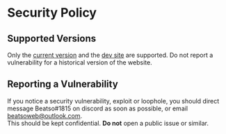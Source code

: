# Security Policy

## Supported Versions

Only the [current  version](https://www.littleimprovements-custom.tk/) and the [dev site](https://littleimprovementscustom-dev.beatso1.repl.co/) are supported. Do not report a vulnerability for a historical version of the website.

## Reporting a Vulnerability

If you notice a security vulnerability, exploit or loophole, you should direct message Beatso#1815 on discord as soon as possible, or email [beatsoweb@outlook.com](mailto:beatsoweb@outlook.com).  
This should be kept confidential. **Do not** open a public issue or similar.
